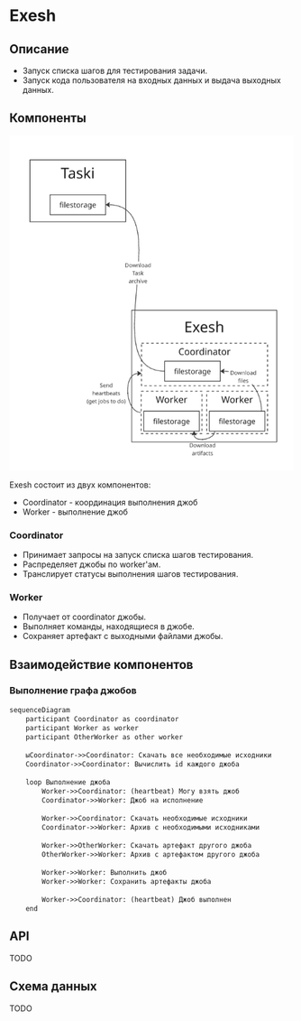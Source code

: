# Exesh

## Описание

- Запуск списка шагов для тестирования задачи.
- Запуск кода пользователя на входных данных и выдача выходных данных.

## Компоненты

<img src="exesh_architecture.png" width="800px" alt="https://miro.com/app/board/uXjVJcoEORo=/">

Exesh состоит из двух компонентов:
- Coordinator - координация выполнения джоб
- Worker - выполнение джоб

### Coordinator

- Принимает запросы на запуск списка шагов тестирования.
- Распределяет джобы по worker'ам.
- Транслирует статусы выполнения шагов тестирования.

### Worker

- Получает от coordinator джобы.
- Выполняет команды, находящиеся в джобе.
- Сохраняет артефакт с выходными файлами джобы.

## Взаимодействие компонентов

### Выполнение графа джобов
```mermaid
sequenceDiagram
    participant Coordinator as coordinator
    participant Worker as worker
    participant OtherWorker as other worker

    ыCoordinator->>Coordinator: Скачать все необходимые исходники
    Coordinator->>Coordinator: Вычислить id каждого джоба

    loop Выполнение джоба
        Worker->>Coordinator: (heartbeat) Могу взять джоб
        Coordinator->>Worker: Джоб на исполнение

        Worker->>Coordinator: Скачать необходимые исходники
        Coordinator->>Worker: Архив с необходимыми исходниками

        Worker->>OtherWorker: Скачать артефакт другого джоба
        OtherWorker->>Worker: Архив с артефактом другого джоба

        Worker->>Worker: Выполнить джоб
        Worker->>Worker: Сохранить артефакты джоба

        Worker->>Coordinator: (heartbeat) Джоб выполнен
    end
```

## API
TODO

## Схема данных
TODO
